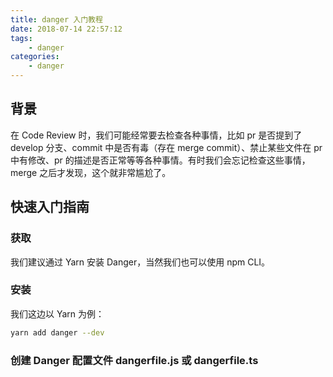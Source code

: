 ```yaml
---
title: danger 入门教程
date: 2018-07-14 22:57:12
tags:
    - danger
categories:
    - danger
---
```


## 背景

在 Code Review 时，我们可能经常要去检查各种事情，比如 pr 是否提到了 develop 分支、commit 中是否有毒（存在 merge commit）、禁止某些文件在 pr 中有修改、pr 的描述是否正常等等各种事情。有时我们会忘记检查这些事情，merge 之后才发现，这个就非常尴尬了。

## 快速入门指南

### 获取
我们建议通过 Yarn 安装 Danger，当然我们也可以使用 npm CLI。

### 安装
我们这边以 Yarn 为例：
``` bash
yarn add danger --dev
```

### 创建 Danger 配置文件 dangerfile.js 或 dangerfile.ts
